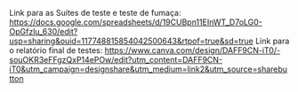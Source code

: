 
Link para as Suítes de teste e teste de fumaça:
https://docs.google.com/spreadsheets/d/19CUBpn11EInWT_D7oLG0-OpGfzlu_630/edit?usp=sharing&ouid=117748815854042500643&rtpof=true&sd=true
Link para o relatório final de testes:
https://www.canva.com/design/DAFF9CN-iT0/-souOKR3eFFgzQxP14ePOw/edit?utm_content=DAFF9CN-iT0&utm_campaign=designshare&utm_medium=link2&utm_source=sharebutton
